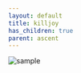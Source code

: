 ```yaml
---
layout: default
title: killjoy
has_children: true
parent: ascent
---
```


![sample](/valo-st-point/image/valorant_sample.png)

